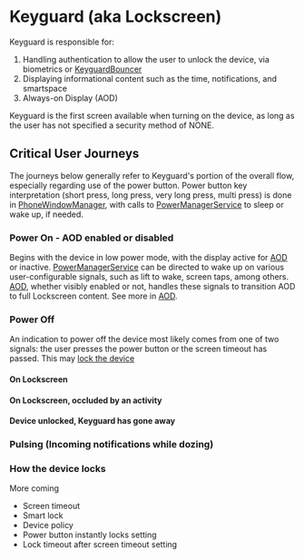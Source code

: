 # Keyguard (aka Lockscreen)

Keyguard is responsible for:

1. Handling authentication to allow the user to unlock the device, via biometrics or [KeyguardBouncer][1]
2. Displaying informational content such as the time, notifications, and smartspace
3. Always-on Display (AOD)

Keyguard is the first screen available when turning on the device, as long as the user has not specified a security method of NONE.

## Critical User Journeys

The journeys below generally refer to Keyguard's portion of the overall flow, especially regarding use of the power button. Power button key interpretation (short press, long press, very long press, multi press) is done in [PhoneWindowManager][4], with calls to [PowerManagerService][2] to sleep or wake up, if needed.

### Power On - AOD enabled or disabled

Begins with the device in low power mode, with the display active for [AOD][3] or inactive. [PowerManagerService][2] can be directed to wake up on various user-configurable signals, such as lift to wake, screen taps, among others. [AOD][2], whether visibly enabled or not, handles these signals to transition AOD to full Lockscreen content. See more in [AOD][3].

### Power Off

An indication to power off the device most likely comes from one of two signals: the user presses the power button or the screen timeout has passed. This may [lock the device](#How-the-device-locks)

#### On Lockscreen

#### On Lockscreen, occluded by an activity

#### Device unlocked, Keyguard has gone away

### Pulsing (Incoming notifications while dozing)

### How the device locks

More coming
* Screen timeout
* Smart lock
* Device policy
* Power button instantly locks setting
* Lock timeout after screen timeout setting


[1]: /frameworks/base/packages/SystemUI/docs/keyguard/bouncer.md
[2]: /frameworks/base/services/core/java/com/android/server/power/PowerManagerService.java
[3]: /frameworks/base/packages/SystemUI/docs/keyguard/aod.md
[4]: /frameworks/base/services/core/java/com/android/server/policy/PhoneWindowManager.java


